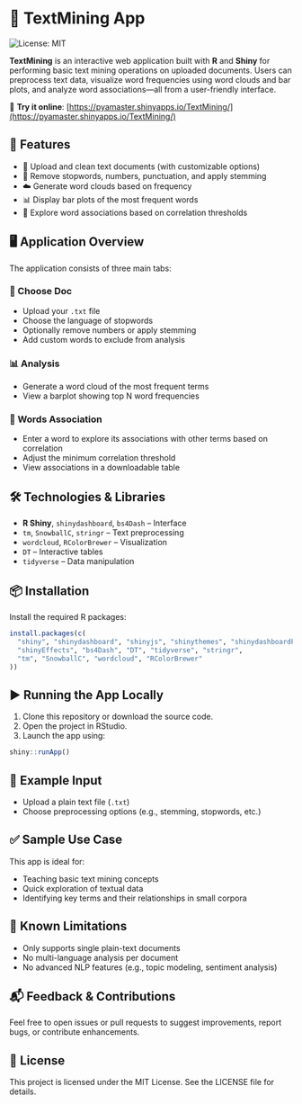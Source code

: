 # 🧠 TextMining App
![License: MIT](https://img.shields.io/badge/License-MIT-yellow.svg)

**TextMining** is an interactive web application built with **R** and **Shiny** for performing basic text mining operations on uploaded documents. Users can preprocess text data, visualize word frequencies using word clouds and bar plots, and analyze word associations—all from a user-friendly interface.

🔗 **Try it online**: [https://pyamaster.shinyapps.io/TextMining/](https://pyamaster.shinyapps.io/TextMining/)


## 🚀 Features

- 📂 Upload and clean text documents (with customizable options)
- 🧹 Remove stopwords, numbers, punctuation, and apply stemming
- ☁️ Generate word clouds based on frequency
- 📊 Display bar plots of the most frequent words
- 🔗 Explore word associations based on correlation thresholds


## 🖥️ Application Overview

The application consists of three main tabs:

### 📂 Choose Doc
- Upload your `.txt` file  
- Choose the language of stopwords  
- Optionally remove numbers or apply stemming  
- Add custom words to exclude from analysis  

### 📊 Analysis
- Generate a word cloud of the most frequent terms  
- View a barplot showing top N word frequencies  

### 🔗 Words Association
- Enter a word to explore its associations with other terms based on correlation  
- Adjust the minimum correlation threshold  
- View associations in a downloadable table  


## 🛠️ Technologies & Libraries

- **R Shiny**, `shinydashboard`, `bs4Dash` – Interface  
- `tm`, `SnowballC`, `stringr` – Text preprocessing  
- `wordcloud`, `RColorBrewer` – Visualization  
- `DT` – Interactive tables  
- `tidyverse` – Data manipulation  


## 📦 Installation

Install the required R packages:

```r
install.packages(c(
  "shiny", "shinydashboard", "shinyjs", "shinythemes", "shinydashboardPlus",
  "shinyEffects", "bs4Dash", "DT", "tidyverse", "stringr",
  "tm", "SnowballC", "wordcloud", "RColorBrewer"
))
```

## ▶️ Running the App Locally
1. Clone this repository or download the source code.
2. Open the project in RStudio.
3. Launch the app using:

```r
shiny::runApp()
```

## 📄 Example Input
- Upload a plain text file (`.txt`)
- Choose preprocessing options (e.g., stemming, stopwords, etc.)

## ✅ Sample Use Case
This app is ideal for:
- Teaching basic text mining concepts
- Quick exploration of textual data
- Identifying key terms and their relationships in small corpora

## 📌 Known Limitations
- Only supports single plain-text documents
- No multi-language analysis per document
- No advanced NLP features (e.g., topic modeling, sentiment analysis)

## 📬 Feedback & Contributions
Feel free to open issues or pull requests to suggest improvements, report bugs, or contribute enhancements.

## 📜 License
This project is licensed under the MIT License. See the LICENSE file for details.
